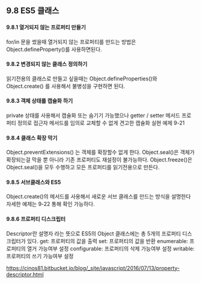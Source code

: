 ## 9.8 ES5 클래스

#### 9.8.1 열거되지 않는 프로퍼티 만들기

for/in 문을 썼을때 열거되지 않는 프로퍼티를 만드는 방법은 Object.defineProperty()를 사용하면된다.

#### 9.8.2 변경되지 않는 클래스 정의하기

읽기전용의 클래스로 만들고 싶을때는 Object.defineProperties()와 Object.create() 를 사용해서 불병성을 구현하면 된다.

#### 9.8.3 객체 상태를 캡슐화 하기

private 상태를 사용해서 캡슐화 또는 숨기기 가능했으나
getter / setter 메서드 프로퍼티 정의로 접근자 메서드를 임의로 교체할 수 없게 견고한 캡슐화 실현
예제 9-21

#### 9.8.4 클래스 확장 막기

Object.preventExtensions() 는 객체를 확장할수 없게 한다.
Object.seal()은 객체가 확장되는걸 막을 뿐 아니라 기존 프로퍼티도 재설정이 불가능하다.
Object.freeze()은 Object.seal()을 모두 수행하고 모든 프로퍼티를 읽기전용으로 만든다.

#### 9.8.5 서브클래스와 ES5

Object.create()의 메서드를 사용해서 새로운 서브 클래스를 만드는 방식을 설명한다 자세한 예제는 9-22 통해 확인 가능하다.

#### 9.8.6 프로퍼티 디스크립터

Descriptor란 설명자 라는 뜻으로
ES5의 Object 클래스에는 총 5개의 프로퍼티 디스크립터가 있다.
get: 프로퍼티의 값을 출력
set: 프로퍼티의 값을 반환
enumerable: 프로퍼티의 열거 가능여부 설정
configurable: 프로퍼티의 삭제 가능여부 설정
writable: 프로퍼티의 쓰기 가능여부 설정

https://cinos81.bitbucket.io/blog/_site/javascript/2016/07/13/property-descriptor.html
